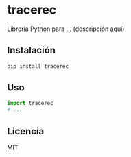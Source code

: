 # tracerec

Librería Python para ... (descripción aquí)

## Instalación

```bash
pip install tracerec
```

## Uso

```python
import tracerec
# ...
```

## Licencia

MIT
